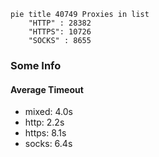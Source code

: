 
```mermaid
pie title 40749 Proxies in list
    "HTTP" : 28382
    "HTTPS": 10726
    "SOCKS" : 8655
```

### Some Info
#### Average Timeout

- mixed: 4.0s
- http: 2.2s
- https: 8.1s
- socks: 6.4s